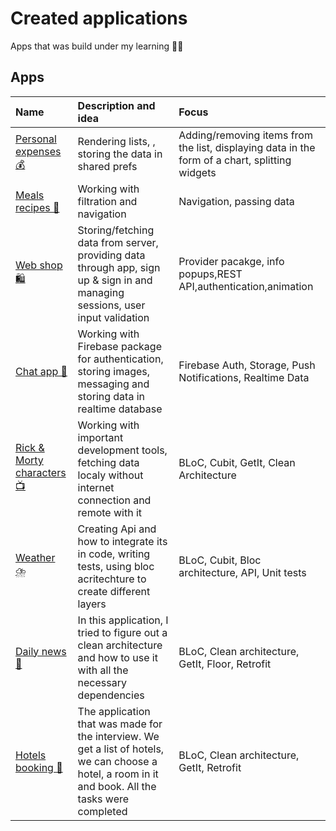 # Сreated applications

Apps that was build under my learning 👨‍💻

## Apps

| Name | Description and idea | Focus |
| :----- | :--------- | :------ |
| [Personal expenses 💰](https://github.com/hardioi/apps-for-learning/tree/develop/personal_expenses%C2%A0) | Rendering lists, , storing the data in shared prefs | Adding/removing items from the list, displaying data in the form of a chart, splitting widgets | Responsive & adaptive UI, first touch to business logic, core widgets|
| [Meals recipes 🍔](https://github.com/hardioi/apps-for-learning/tree/develop/meals_recipes) | Working with filtration and navigation | Navigation, passing data|
| [Web shop 🛍️](https://github.com/hardioi/apps-for-learning/tree/develop/web_shop) | Storing/fetching data from server, providing data through app, sign up & sign in and managing sessions, user input validation | Provider pacakge, info popups,REST API,authentication,animation|
| [Chat app 💬](https://github.com/hardioi/apps-for-learning/tree/develop/chat_app) | Working with Firebase package for authentication, storing images, messaging and storing data in realtime database | Firebase Auth, Storage, Push Notifications, Realtime Data |
| [Rick & Morty characters 📺](https://github.com/hardioi/apps-for-learning/tree/develop/rick_and_morty_characters) | Working with important development tools, fetching data localy without internet connection and remote with it | BLoC, Cubit, GetIt, Clean Architecture |
| [Weather ⛈️](https://github.com/hardioi/apps-for-learning/tree/develop/weather) | Creating Api and how to integrate its in code,  writing tests, using bloc acritechture to create different layers | BLoC, Cubit, Bloc architecture, API, Unit tests |
| [Daily news 📰](https://github.com/hardi0i/apps-while-learning/tree/main/clean_architecture_exmpl) | In this application, I tried to figure out a clean architecture and how to use it with all the necessary dependencies | BLoC, Clean architecture, GetIt, Floor, Retrofit |
| [Hotels booking 🏨](https://github.com/hardioi/apps-for-learning/tree/main/hotel_training_app) | The application that was made for the interview. We get a list of hotels, we can choose a hotel, a room in it and book. All the tasks were completed | BLoC, Clean architecture, GetIt, Retrofit |
